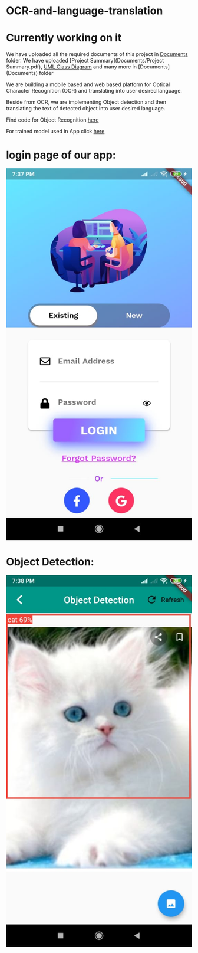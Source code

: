 # OCR-and-language-translation

# Currently working on it
We have uploaded all the required documents of this project in [Documents](Documents/) folder. We have uploaded [Project Summary](Documents/Project Summary.pdf), [UML Class Diagram](Documents/Class_diagram.pdf) and many more in [Documents](Documents\) folder



We are building a mobile based and web based platform for Optical Character Recognition (OCR) and translating into user desired language.

Beside from OCR, we are implementing Object detection and then translating the text of detected object into user desired language.

Find code for Object Recognition [here](https://github.com/ashish807/OCR-and-language-translation/tree/master/Object%20Detetion)

For trained model used in App click [here](https://github.com/ashish807/OCR-and-language-translation/tree/master/App%20Development/app_dev/assets/tflite)

# login page of our app: 

![LoginPage](Images/login_page.jpeg)

# Object Detection: 

![CatDetected](Images/cat_detected.jpeg)

